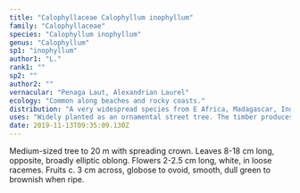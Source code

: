 ```yaml
---
title: "Calophyllaceae Calophyllum inophyllum"
family: "Calophyllaceae"
species: "Calophyllum inophyllum"
genus: "Calophyllum"
sp1: "inophyllum"
author1: "L."
rank1: ""
sp2: ""
author2: ""
vernacular: "Penaga Laut, Alexandrian Laurel"
ecology: "Common along beaches and rocky coasts."
distribution: "A very widespread species from E Africa, Madagascar, Indian Ocean Is., Sri Lanka, India, SE Asia, Taiwan, SE China (Hainan), to N Australia, New Caledonia and Pacific Is."
uses: "Widely planted as an ornamental street tree. The timber produces a rich re-brown colour with a fine grain, fairly durable. Fruits are sold commercially as punnai nuts and yield a dark green oil which is strongly aromatic but mildly toxic."
date: 2019-11-13T09:35:09.130Z
---
```

Medium-sized tree to 20 m with spreading crown. Leaves 8-18 cm long, opposite, broadly elliptic oblong. Flowers 2-2.5 cm long, white, in loose racemes. Fruits c. 3 cm across, globose to ovoid, smooth, dull green to brownish when ripe.